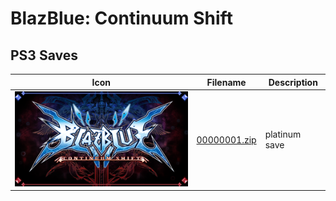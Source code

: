 # BlazBlue: Continuum Shift

## PS3 Saves

| Icon | Filename | Description |
|------|----------|-------------|
| ![BlazBlue: Continuum Shift](ICON0.PNG) | [00000001.zip](00000001.zip) | platinum save |
